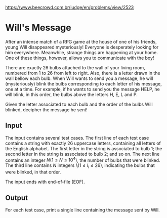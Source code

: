 https://www.beecrowd.com.br/judge/en/problems/view/2523

# Will's Message

After an intense match of a RPG game at the house of one of his friends, young
Will disappeared mysteriously! Everyone is desperately looking for him
everywhere. Meanwhile, strange things are happening at your home. One of these
things, however, allows you to communicate with the boy!

There are exactly 26 bulbs attached to the wall of your living room, numbered
from 1 to 26 from left to right. Also, there is a letter drawn in the wall
bellow each bulb. When Will wants to send you a message, he will
(mysteriously) blink the bulbs corresponding to each letter of his message,
one at a time. For example, if he wants to send you the message HELP, he will
blink, in this order, the bulbs above the letters H, E, L and P.

Given the letter associated to each bulb and the order of the bulbs Will
blinked, decipher the message he sent!

## Input

The input contains several test cases. The first line of each test case
contains a string with exactly 26 uppercase letters, containing all letters of
the English alphabet. The first letter in the string is associated to bulb 1;
the second letter in the string is associated to bulb 2; and so on. The next
line contains an integer $N (1 \leq N \leq 10^4)$, the number of bulbs that
were blinked. The third line contains $N$ integers $l_i (1 \leq l_i \leq 26)$,
indicating the bulbs that were blinked, in that order.

The input ends with end-of-file (EOF).

## Output

For each test case, print a single line containing the message sent by Will.
